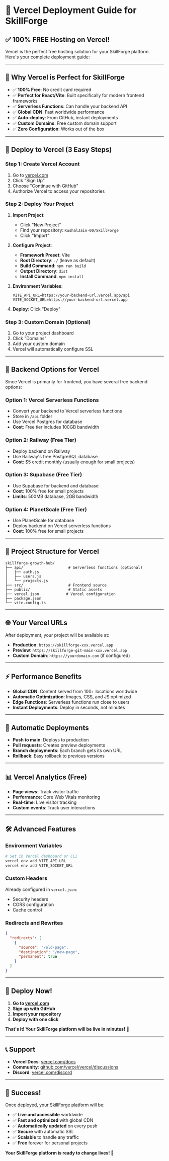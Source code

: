 # 🚀 Vercel Deployment Guide for SkillForge

## ✅ **100% FREE Hosting on Vercel!**

Vercel is the perfect free hosting solution for your SkillForge platform. Here's your complete deployment guide:

---

## 🎯 **Why Vercel is Perfect for SkillForge**

- ✅ **100% Free**: No credit card required
- ✅ **Perfect for React/Vite**: Built specifically for modern frontend frameworks
- ✅ **Serverless Functions**: Can handle your backend API
- ✅ **Global CDN**: Fast worldwide performance
- ✅ **Auto-deploy**: From GitHub, instant deployments
- ✅ **Custom Domains**: Free custom domain support
- ✅ **Zero Configuration**: Works out of the box

---

## 🚀 **Deploy to Vercel (3 Easy Steps)**

### **Step 1: Create Vercel Account**
1. Go to [vercel.com](https://vercel.com)
2. Click "Sign Up"
3. Choose "Continue with GitHub"
4. Authorize Vercel to access your repositories

### **Step 2: Deploy Your Project**
1. **Import Project**:
   - Click "New Project"
   - Find your repository: `KushalJain-00/SkillForge`
   - Click "Import"

2. **Configure Project**:
   - **Framework Preset**: Vite
   - **Root Directory**: `./` (leave as default)
   - **Build Command**: `npm run build`
   - **Output Directory**: `dist`
   - **Install Command**: `npm install`

3. **Environment Variables**:
   ```
   VITE_API_URL=https://your-backend-url.vercel.app/api
   VITE_SOCKET_URL=https://your-backend-url.vercel.app
   ```

4. **Deploy**: Click "Deploy"

### **Step 3: Custom Domain (Optional)**
1. Go to your project dashboard
2. Click "Domains"
3. Add your custom domain
4. Vercel will automatically configure SSL

---

## 🔧 **Backend Options for Vercel**

Since Vercel is primarily for frontend, you have several free backend options:

### **Option 1: Vercel Serverless Functions**
- Convert your backend to Vercel serverless functions
- Store in `/api` folder
- Use Vercel Postgres for database
- **Cost**: Free tier includes 100GB bandwidth

### **Option 2: Railway (Free Tier)**
- Deploy backend on Railway
- Use Railway's free PostgreSQL database
- **Cost**: $5 credit monthly (usually enough for small projects)

### **Option 3: Supabase (Free Tier)**
- Use Supabase for backend and database
- **Cost**: 100% free for small projects
- **Limits**: 500MB database, 2GB bandwidth

### **Option 4: PlanetScale (Free Tier)**
- Use PlanetScale for database
- Deploy backend on Vercel serverless functions
- **Cost**: 100% free for small projects

---

## 📁 **Project Structure for Vercel**

```
skillforge-growth-hub/
├── api/                    # Serverless functions (optional)
│   ├── auth.js
│   ├── users.js
│   └── projects.js
├── src/                    # Frontend source
├── public/                 # Static assets
├── vercel.json            # Vercel configuration
├── package.json
└── vite.config.ts
```

---

## 🌐 **Your Vercel URLs**

After deployment, your project will be available at:
- **Production**: `https://skillforge-xxx.vercel.app`
- **Preview**: `https://skillforge-git-main-xxx.vercel.app`
- **Custom Domain**: `https://yourdomain.com` (if configured)

---

## ⚡ **Performance Benefits**

- **Global CDN**: Content served from 100+ locations worldwide
- **Automatic Optimization**: Images, CSS, and JS optimized
- **Edge Functions**: Serverless functions run close to users
- **Instant Deployments**: Deploy in seconds, not minutes

---

## 🔄 **Automatic Deployments**

- **Push to main**: Deploys to production
- **Pull requests**: Creates preview deployments
- **Branch deployments**: Each branch gets its own URL
- **Rollback**: Easy rollback to previous versions

---

## 📊 **Vercel Analytics (Free)**

- **Page views**: Track visitor traffic
- **Performance**: Core Web Vitals monitoring
- **Real-time**: Live visitor tracking
- **Custom events**: Track user interactions

---

## 🛠️ **Advanced Features**

### **Environment Variables**
```bash
# Set in Vercel dashboard or CLI
vercel env add VITE_API_URL
vercel env add VITE_SOCKET_URL
```

### **Custom Headers**
Already configured in `vercel.json`:
- Security headers
- CORS configuration
- Cache control

### **Redirects and Rewrites**
```json
{
  "redirects": [
    {
      "source": "/old-page",
      "destination": "/new-page",
      "permanent": true
    }
  ]
}
```

---

## 🚀 **Deploy Now!**

1. **Go to [vercel.com](https://vercel.com)**
2. **Sign up with GitHub**
3. **Import your repository**
4. **Deploy with one click**

**That's it! Your SkillForge platform will be live in minutes! 🎉**

---

## 📞 **Support**

- **Vercel Docs**: [vercel.com/docs](https://vercel.com/docs)
- **Community**: [github.com/vercel/vercel/discussions](https://github.com/vercel/vercel/discussions)
- **Discord**: [vercel.com/discord](https://vercel.com/discord)

---

## 🎉 **Success!**

Once deployed, your SkillForge platform will be:
- ✅ **Live and accessible** worldwide
- ✅ **Fast and optimized** with global CDN
- ✅ **Automatically updated** on every push
- ✅ **Secure** with automatic SSL
- ✅ **Scalable** to handle any traffic
- ✅ **Free** forever for personal projects

**Your SkillForge platform is ready to change lives! 🌟**
